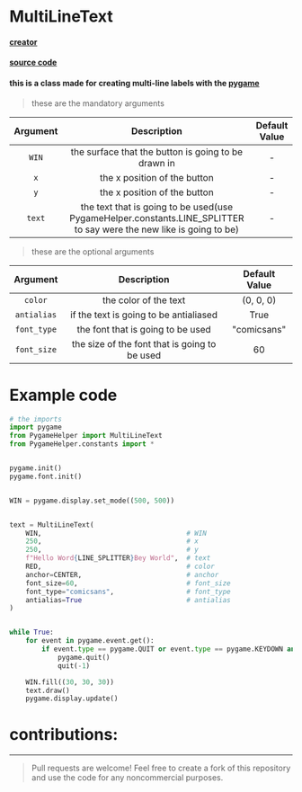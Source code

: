 # MultiLineText

#### [creator](https://github.com/Emc2356)
#### [source code](https://github.com/Emc2356/PygameHelper)

#### this is a class made for creating multi-line labels with the [pygame](https://www.pygame.org)
> these are the mandatory arguments

| Argument | Description | Default Value |
|:----------:|:-------------:|:---------------:|
| `WIN` | the surface that the button is going to be drawn in | - |
| `x` | the x position of the button | - |
| `y` | the x position of the button | - |
| `text` | the text that is going to be used(use PygameHelper.constants.LINE_SPLITTER to say were the new like is going to be) | - |
> these are the optional arguments

| Argument | Description | Default Value |
|:----------:|:-------------:|:---------------:|
| `color` | the color of the text | (0, 0, 0) |
| `antialias` | if the text is going to be antialiased | True |
| `font_type` | the font that is going to be used | "comicsans" |
| `font_size` | the size of the font that is going to be used | 60 |

# Example code
```python
# the imports
import pygame
from PygameHelper import MultiLineText
from PygameHelper.constants import *


pygame.init()
pygame.font.init()


WIN = pygame.display.set_mode((500, 500))


text = MultiLineText(
    WIN,                                    # WIN
    250,                                    # x
    250,                                    # y
    f"Hello Word{LINE_SPLITTER}Bey World",  # text
    RED,                                    # color
    anchor=CENTER,                          # anchor
    font_size=60,                           # font_size
    font_type="comicsans",                  # font_type
    antialias=True                          # antialias
)


while True:
    for event in pygame.event.get():
        if event.type == pygame.QUIT or event.type == pygame.KEYDOWN and event.key == pygame.K_ESCAPE:
            pygame.quit()
            quit(-1)

    WIN.fill((30, 30, 30))
    text.draw()
    pygame.display.update()

```

# contributions:
---
> Pull requests are welcome!
> Feel free to create a fork of this repository and use the code for any noncommercial purposes.

